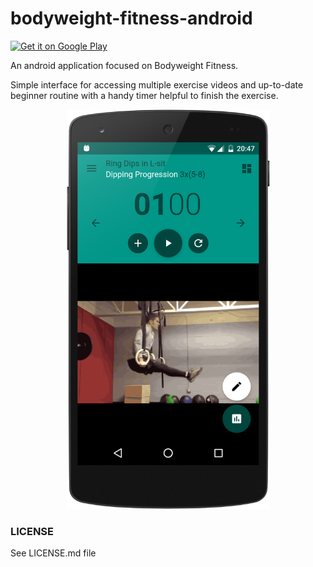 # bodyweight-fitness-android

<a href='https://play.google.com/store/apps/details?id=com.bodyweight.fitness.pro'>
    <img alt='Get it on Google Play' src='https://play.google.com/intl/en_us/badges/images/generic/en-play-badge.png'/>
</a>

An android application focused on Bodyweight Fitness.

Simple interface for accessing multiple exercise videos and up-to-date beginner routine with a handy timer helpful to finish the exercise.

<p align="center">
  <img src="/screenshots/GitHub.png?raw=true" alt="Nexus 5 Screenshot" width="325"/>
</p>

### LICENSE

See LICENSE.md file
